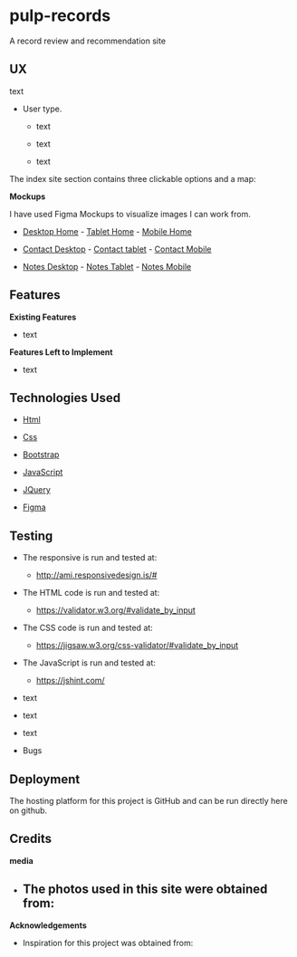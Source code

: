 
# pulp-records
A record review and recommendation site

## UX

text

- User type.
  - text

  - text

  - text


The index site section contains three clickable options and a map:


**Mockups**
  
  I have used Figma Mockups to visualize images I can work from.

- <a href="" target="_blank">Desktop Home</a> - <a href="" target="_blank">Tablet Home</a> - <a href="" target="_blank">Mobile Home</a>

- <a href="" target="_blank">Contact Desktop</a> - <a href="" target="_blank">Contact tablet</a> - <a href="" target="_blank">Contact Mobile</a>

- <a href="" target="_blank">Notes Desktop</a> - <a href="" target="_blank">Notes Tablet</a> - <a href="" target="_blank">Notes Mobile</a>


## Features

**Existing Features**

- text

**Features Left to Implement**

- text

## Technologies Used
- <a href="https://en.wikipedia.org/wiki/HTML" target="_blank"> Html </a>
  
- <a href="https://en.wikipedia.org/wiki/Cascading_Style_Sheets" target="_blank"> Css </a>

- <a href="https://getbootstrap.com/" target="_blank"> Bootstrap </a>

- <a href="https://en.wikipedia.org/wiki/JavaScript" target="_blank"> JavaScript </a>

- <a href="https://en.wikipedia.org/wiki/JQuery" target="_blank"> JQuery </a>

- <a href="https://www.figma.com/" target="_blank"> Figma </a>
  
## Testing 

  - The responsive is run and tested at:
    - http://ami.responsivedesign.is/#

  - The HTML code is run and tested at:
    - https://validator.w3.org/#validate_by_input
  
  - The CSS code is run and tested at:
    - https://jigsaw.w3.org/css-validator/#validate_by_input
    
  - The JavaScript is run and tested at:
    - https://jshint.com/  
    
  - text
  
  - text
  
  - text

 
 
  - Bugs
    
  
## Deployment
  
  The hosting platform for this project is GitHub and can be run directly here on github.
  
  
  
## Credits
  
   **media**
  - The photos used in this site were obtained from:
    - 

   **Acknowledgements**
  - Inspiration for this project was obtained from:
    

